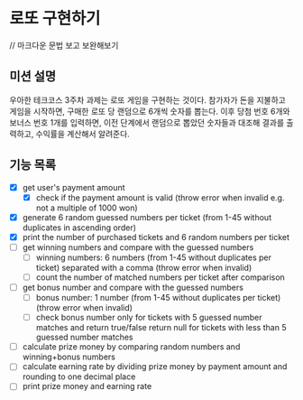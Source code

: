 # 로또 구현하기

// 마크다운 문법 보고 보완해보기

## 미션 설명
우아한 테크코스 3주차 과제는 로또 게임을 구현하는 것이다. 
참가자가 돈을 지불하고 게임을 시작하면, 구매한 로또 당 랜덤으로 6개씩 숫자를 뽑는다. 
이후 당첨 번호 6개와 보너스 번호 1개를 입력하면, 이전 단계에서 랜덤으로 뽑았던 숫자들과 대조해 결과를 출력하고, 수익률을 계산해서 알려준다.

## 기능 목록
- [x] get user's payment amount
    - [x] check if the payment amount is valid (throw error when invalid e.g. not a multiple of 1000 won)
- [x] generate 6 random guessed numbers per ticket (from 1-45 without duplicates in ascending order)
- [x] print the number of purchased tickets and 6 random numbers per ticket
- [ ] get winning numbers and compare with the guessed numbers
    - [ ] winning numbers: 6 numbers (from 1-45 without duplicates per ticket) separated with a comma (throw error when invalid)
    - [ ] count the number of matched numbers per ticket after comparison
- [ ] get bonus number and compare with the guessed numbers
    - [ ] bonus number: 1 number (from 1-45 without duplicates per ticket) (throw error when invalid)
    - [ ] check bonus number only for tickets with 5 guessed number matches and return true/false
          return null for tickets with less than 5 guessed number matches
- [ ] calculate prize money by comparing random numbers and winning+bonus numbers
- [ ] calculate earning rate by dividing prize money by payment amount and rounding to one decimal place
- [ ] print prize money and earning rate
